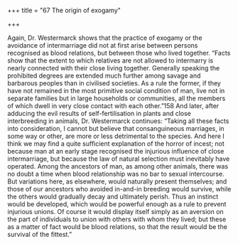 +++
title = "67 The origin of exogamy"

+++

Again, Dr. Westermarck shows that the practice of exogamy or the avoidance of intermarriage did not at first arise between persons recognised as blood relations, but between those who lived together. “Facts show that the extent to which relatives are not allowed to intermarry is nearly connected with their close living together. Generally speaking the prohibited degrees are extended much further among savage and barbarous peoples than in civilised societies. As a rule the former, if they have not remained in the most primitive social condition of man, live not in separate families but in large households or communities, all the members of which dwell in very close contact with each other.”158 And later, after adducing the evil results of self-fertilisation in plants and close interbreeding in animals, Dr. Westermarck continues: “Taking all these facts into consideration, I cannot but believe that consanguineous marriages, in some way or other, are more or less detrimental to the species. And here I think we may find a quite sufficient explanation of the horror of incest; not because man at an early stage recognised the injurious influence of close intermarriage, but because the law of natural selection must inevitably have operated. Among the ancestors of man, as among other animals, there was no doubt a time when blood relationship was no bar to sexual intercourse. But variations here, as elsewhere, would naturally present themselves; and those of our ancestors who avoided in-and-in breeding would survive, while the others would gradually decay and ultimately perish. Thus an instinct would be developed, which would be powerful enough as a rule to prevent injurious unions. Of course it would display itself simply as an aversion on the part of individuals to union with others with whom they lived; but these as a matter of fact would be blood relations, so that the result would be the survival of the fittest.” 


